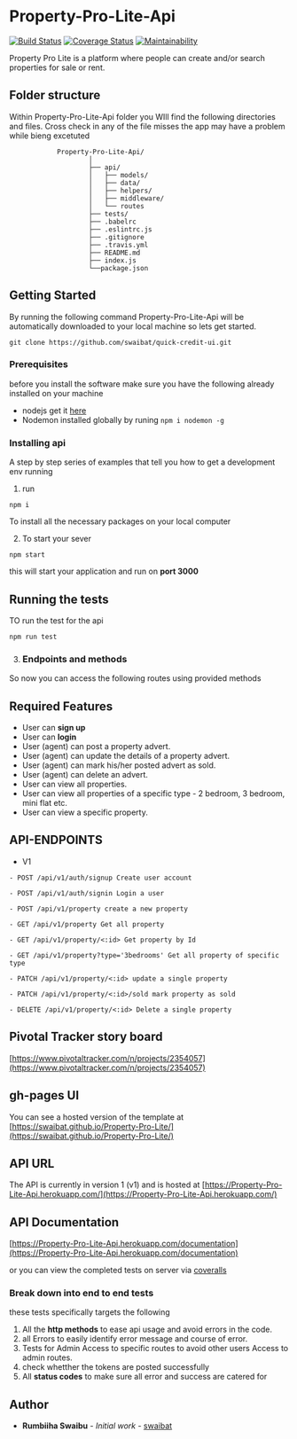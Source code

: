 # Property-Pro-Lite-Api
[![Build Status](https://travis-ci.org/swaibat/Property-Pro-Lite-Api.svg?branch=develop)](https://travis-ci.org/swaibat/Property-Pro-Lite-Api)
[![Coverage Status](https://coveralls.io/repos/github/swaibat/Property-Pro-Lite-Api/badge.svg?branch=develop)](https://coveralls.io/github/swaibat/Property-Pro-Lite-Api?branch=develop)
[![Maintainability](https://api.codeclimate.com/v1/badges/446b99e027bef069bb71/maintainability)](https://codeclimate.com/github/swaibat/Property-Pro-Lite-Api/maintainability)

Property Pro Lite is a platform where people can create and/or search properties for sale or rent.

## Folder structure
Within Property-Pro-Lite-Api folder you WIll find the following directories and files. Cross check in any of the file misses the app may have a problem while bieng excetuted

```
            Property-Pro-Lite-Api/
                    │
                    ├── api/
                    │   ├── models/
                    │   ├── data/
                    │   ├── helpers/
                    │   ├── middleware/
                    │   └── routes
                    ├── tests/
                    ├── .babelrc
                    ├── .eslintrc.js
                    ├── .gitignore
                    ├── .travis.yml
                    ├── README.md
                    ├── index.js
                    └──package.json
```
## Getting Started
By running the following command Property-Pro-Lite-Api will be automatically downloaded to your local machine so lets get started.

```
git clone https://github.com/swaibat/quick-credit-ui.git
```

### Prerequisites

before you install the software make sure you have the following already installed on your machine

- nodejs get it [here](https://nodejs.org)
- Nodemon installed globally by runing `npm i nodemon -g`


### Installing api

A step by step series of examples that tell you how to get a development env running
1. run
```
npm i 
```
To install all the necessary packages on your local computer

2. To start your sever
```
npm start
```
this will start your application and run on **port 3000**

## Running the tests

TO run the test for the api 
```
npm run test 
```
3. ### Endpoints and methods

So now you can access the following routes using provided methods
## Required Features

- User can  **sign up**
- User can **login**
- User (agent) can post a property advert.
- User (agent) can update the details of a property advert.
- User (agent) can mark his/her posted advert as sold.
- User (agent) can delete an advert.
- User can view all properties.
- User can view all properties of a specific type - 2 bedroom, 3 bedroom, mini flat etc.
- User can view a specific property.


## API-ENDPOINTS

- V1

`- POST /api/v1/auth/signup Create user account`

`- POST /api/v1/auth/signin Login a user`

`- POST /api/v1/property create a new property`

`- GET /api/v1/property Get all property`

`- GET /api/v1/property/<:id> Get property by Id`

`- GET /api/v1/property?type='3bedrooms' Get all property of specific type`

`- PATCH /api/v1/property/<:id> update a single property`

`- PATCH /api/v1/property/<:id>/sold mark property as sold`

`- DELETE /api/v1/property/<:id> Delete a single property`


## Pivotal Tracker story board

[https://www.pivotaltracker.com/n/projects/2354057](https://www.pivotaltracker.com/n/projects/2354057)

## gh-pages UI

You can see a hosted version of the template at [https://swaibat.github.io/Property-Pro-Lite/](https://swaibat.github.io/Property-Pro-Lite/)

## API URL

The API is currently in version 1 (v1) and is hosted at
[https://Property-Pro-Lite-Api.herokuapp.com/](https://Property-Pro-Lite-Api.herokuapp.com/)

## API Documentation

[https://Property-Pro-Lite-Api.herokuapp.com/documentation](https://Property-Pro-Lite-Api.herokuapp.com/documentation)



or you can view the completed tests on server via [coveralls](https://coveralls.io/github/swaibat/Property-Pro-Lite-Api-v1?branch=develop)

### Break down into end to end tests

these tests specifically targets the following
1. All the **http methods** to ease api usage and avoid errors in the code.
2. all Errors to easily identify error message and course of error.
3. Tests for Admin Access to specific routes to avoid other users Access to admin routes.
4. check whetther the tokens are posted successfully
5. All **status codes** to make sure all error and success are catered for

## Author

* **Rumbiiha Swaibu** - *Initial work* - [swaibat](https://github.com/swaibat)